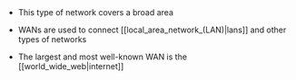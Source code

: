 
 

-   This type of network covers a broad area

-   WANs are used to connect [[local_area_network_(LAN)|lans]] and other types of networks

-   The largest and most well-known WAN is the [[world_wide_web|internet]] 
